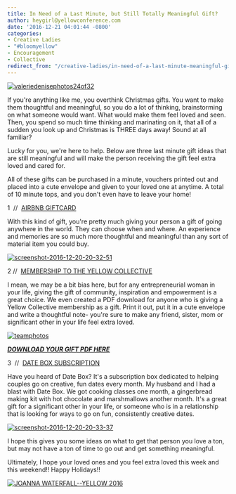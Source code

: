 ```yaml
---
title: In Need of a Last Minute, but Still Totally Meaningful Gift?
author: heygirl@yellowconference.com
date: '2016-12-21 04:01:44 -0800'
categories:
- Creative Ladies
- "#bloomyellow"
- Encouragement
- Collective
redirect_from: "/creative-ladies/in-need-of-a-last-minute-meaningful-gift/"
---
```


[![valeriedenisephotos24of32](https://yellow-blog-images.imgix.net/2016/12/ValerieDenisePhotos24of32.jpg)](https://yellow-blog-images.imgix.net/2016/12/ValerieDenisePhotos24of32.jpg)

If you're anything like me, you overthink Christmas gifts. You want to make them thoughtful and meaningful, so you do a lot of thinking, brainstorming on what someone would want. What would make them feel loved and seen. Then, you spend so much time thinking and marinating on it, that all of a sudden you look up and Christmas is THREE days away! Sound at all familiar?

Lucky for you, we're here to help. Below are three last minute gift ideas that are still meaningful and will make the person receiving the gift feel extra loved and cared for.

All of these gifts can be purchased in a minute, vouchers printed out and placed into a cute envelope and given to your loved one at anytime. A total of 10 minute tops, and you don't even have to leave your home!

1  //  [AIRBNB GIFTCARD](https://www.airbnb.com/gift)

With this kind of gift, you're pretty much giving your person a gift of going anywhere in the world. They can choose when and where. An experience and memories are so much more thoughtful and meaningful than any sort of material item you could buy.

[![screenshot-2016-12-20-20-32-51](https://yellow-blog-images.imgix.net/2016/12/Screenshot-2016-12-20-20.32.51.png)](https://yellow-blog-images.imgix.net/2016/12/Screenshot-2016-12-20-20.32.51.png)

2 //  [MEMBERSHIP TO THE YELLOW COLLECTIVE](http://yellowcollective.com/)

I mean, we may be a bit bias here, but for any entrepreneurial woman in your life, giving the gift of community, inspiration and empowerment is a great choice. We even created a PDF download for anyone who is giving a Yellow Collective membership as a gift. Print it out, put it in a cute envelope and write a thoughtful note- you're sure to make any friend, sister, mom or significant other in your life feel extra loved.

[![teamphotos](https://yellow-blog-images.imgix.net/2016/11/TeamPhotos-.jpg)](https://yellow-blog-images.imgix.net/2016/11/TeamPhotos-.jpg)

**_[DOWNLOAD YOUR GIFT PDF HERE](https://yellow-blog-images.imgix.net/2016/12/Gift_Note.pdf)_**

3  //  [DATE BOX SUBSCRIPTION](https://www.getdatebox.com/gifts)

Have you heard of Date Box? It's a subscription box dedicated to helping couples go on creative, fun dates every month. My husband and I had a blast with Date Box. We got cooking classes one month, a gingerbread making kit with hot chocolate and marshmallows another month. It's a great gift for a significant other in your life, or someone who is in a relationship that is looking for ways to go on fun, consistently creative dates.

[![screenshot-2016-12-20-20-33-37](https://yellow-blog-images.imgix.net/2016/12/Screenshot-2016-12-20-20.33.37.png)](https://yellow-blog-images.imgix.net/2016/12/Screenshot-2016-12-20-20.33.37.png)

I hope this gives you some ideas on what to get that person you love a ton, but may not have a ton of time to go out and get something meaningful.

Ultimately, I hope your loved ones and you feel extra loved this week and this weekend!! Happy Holidays!!

[![JOANNA WATERFALL--YELLOW 2016](https://yellow-blog-images.imgix.net/2016/06/Screen-Shot-2016-06-07-at-1.43.27-AM.png)](instagram.com/joannawaterfall)
